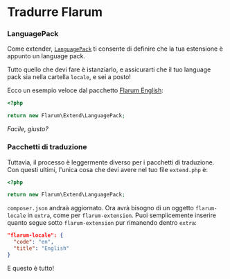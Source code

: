 <template>
  <outdated-it class="blue"></outdated-it>
</template>

# Tradurre Flarum

### LanguagePack

Come extender, [`LanguagePack`](https://github.com/flarum/core/blob/master/src/Extend/LanguagePack.php) ti consente di definire che la tua estensione è appunto un language pack.

Tutto quello che devi fare è istanziarlo, e assicurarti che il tuo language pack sia nella cartella `locale`, e sei a posto!

Ecco un esempio veloce dal pacchetto [Flarum English](https://github.com/flarum/lang-english/blob/master/extend.php):

```php
<?php

return new Flarum\Extend\LanguagePack;
```

*Facile, giusto?*


### Pacchetti di traduzione

Tuttavia, il processo è leggermente diverso per i pacchetti di traduzione. Con questi ultimi, l'unica cosa che devi avere nel tuo file `extend.php` è:

```php
<?php

return new Flarum\Extend\LanguagePack;
```

`composer.json` andraà aggiornato. Ora avrà bisogno di un oggetto `flarum-locale` in `extra`, come per `flarum-extension`. 
Puoi semplicemente inserire quanto segue sotto `flarum-extension` pur rimanendo dentro `extra`:

```json
"flarum-locale": {
  "code": "en",
  "title": "English"
}
```

E questo è tutto!
